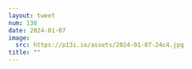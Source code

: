 ```yaml
---
layout: tweet
num: 130
date: 2024-01-07
image:
  src: https://p13i.io/assets/2024-01-07-24c4.jpg
title: ""
---
```



